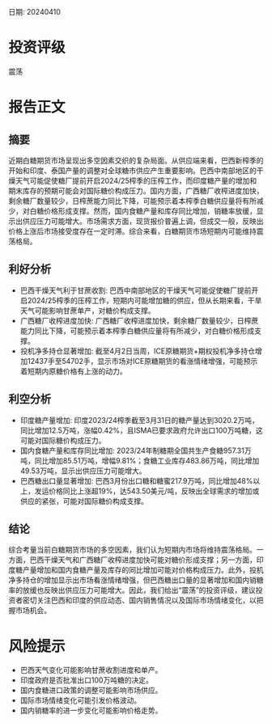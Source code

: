 
日期: 20240410

# 投资评级

震荡

# 报告正文

## 摘要

近期白糖期货市场呈现出多空因素交织的复杂局面。从供应端来看，巴西新榨季的开始和印度、泰国产量的调整对全球糖市供应产生重要影响。巴西中南部地区的干燥天气可能促使糖厂提前开启2024/25榨季的压榨工作，而印度糖产量的增加和期末库存的预期可能会对国际糖价构成压力。国内方面，广西糖厂收榨进度加快，剩余糖厂数量较少，日榨蔗能力同比下降，可能预示着本榨季白糖供应量将有所减少，对白糖价格形成支撑。然而，国内食糖产量和库存同比增加，销糖率放缓，显示出供应压力可能增大。市场需求方面，现货报价普遍上调，但成交一般，反映出价格上涨后市场接受度存在一定时滞。综合来看，白糖期货市场短期内可能维持震荡格局。

## 利好分析

* 巴西干燥天气利于甘蔗收割: 巴西中南部地区的干燥天气可能促使糖厂提前开启2024/25榨季的压榨工作，短期内可能增加糖的供应，但从长期来看，干旱天气可能影响甘蔗单产，对糖价构成支撑。
* 广西糖厂收榨进度加快: 广西糖厂收榨进度加快，剩余糖厂数量较少，日榨蔗能力同比下降，可能预示着本榨季白糖供应量将有所减少，对白糖价格形成支撑。
* 投机净多持仓显著增加: 截至4月2日当周，ICE原糖期货+期权投机净多持仓增加12437手至54702手，显示市场对ICE原糖期货的看涨情绪增强，可能预示着短期内原糖价格有上涨的动力。

## 利空分析

* 印度糖产量增加: 印度2023/24榨季截至3月31日的糖产量达到3020.2万吨，同比增加12.5万吨，涨幅0.42%，且ISMA已要求政府允许出口100万吨糖，这可能对国际糖价构成压力。
* 国内食糖产量和库存同比增加: 2023/24年制糖期全国共生产食糖957.31万吨，同比增加85.51万吨，增幅9.81%；食糖工业库存483.86万吨，同比增加49.53万吨，显示出供应压力可能增大。
* 巴西糖出口量显著增加: 巴西3月份出口糖和糖蜜217.9万吨，同比增加48%以上，发运价格同比上涨超19%，达543.50美元/吨，反映出全球需求的增加或供应的紧张，可能对国际糖价构成支撑。

## 结论

综合考量当前白糖期货市场的多空因素，我们认为短期内市场将维持震荡格局。一方面，巴西干燥天气和广西糖厂收榨进度加快可能对糖价形成支撑；另一方面，印度糖产量增加和国内食糖产量及库存的同比增加可能对价格构成压力。此外，投机净多持仓的增加显示出市场看涨情绪增强，但巴西糖出口量的显著增加和国内销糖率的放缓也反映出供应压力可能增大。因此，我们给出“震荡”的投资评级，建议投资者密切关注巴西和印度的供应动态、国内销售情况以及国际市场情绪变化，以把握市场机会。

# 风险提示

* 巴西天气变化可能影响甘蔗收割进度和单产。
* 印度政府是否批准出口100万吨糖的决定。
* 国内食糖进口政策的调整可能影响市场供应。
* 国际市场情绪变化可能引发价格波动。
* 国内销糖率的进一步变化可能影响价格走势。
